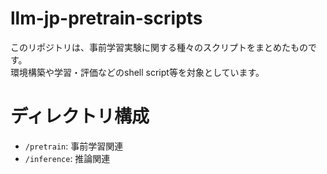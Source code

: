 # llm-jp-pretrain-scripts
このリポジトリは、事前学習実験に関する種々のスクリプトをまとめたものです。 <br>
環境構築や学習・評価などのshell script等を対象としています。

# ディレクトリ構成
- `/pretrain`: 事前学習関連
- `/inference`: 推論関連
